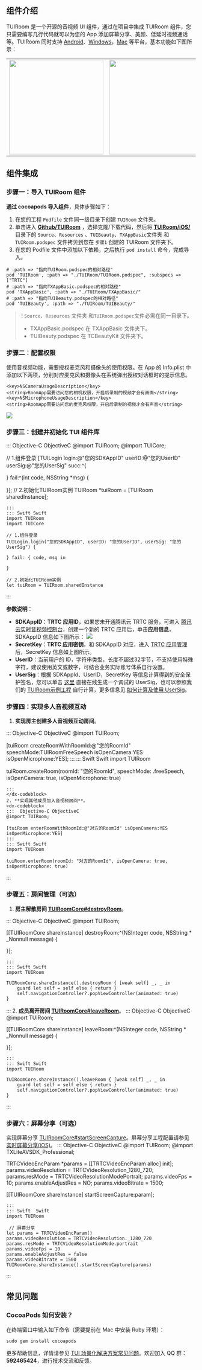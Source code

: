 ## 组件介绍
TUIRoom 是一个开源的音视频 UI 组件，通过在项目中集成 TUIRoom 组件，您只需要编写几行代码就可以为您的 App 添加屏幕分享、美颜、低延时视频通话等。TUIRoom 同时支持 [Android](https://cloud.tencent.com/document/product/647/45667)、[Windows](https://cloud.tencent.com/document/product/647/63494)，[Mac](https://cloud.tencent.com/document/product/647/63494) 等平台，基本功能如下图所示：

<table class="tablestyle">
<tbody><tr>
<td><img src="https://qcloudimg.tencent-cloud.cn/raw/6edda9960c4f116bc0a513b8254e47ba.jpg" width="250"></td>
<td><img src="https://qcloudimg.tencent-cloud.cn/raw/3d4e0b6e557177d76724abf7fdcf7748.jpg" width="250"></td>
<td><img src="https://qcloudimg.tencent-cloud.cn/raw/2e9f739a3a1a1511da693bd453f25061.jpg" width="250"></td>
</tr>
</tbody></table>

## 组件集成

### 步骤一：导入 TUIRoom 组件

**通过 cocoapods 导入组件**，具体步骤如下：
1. 在您的工程 `Podfile` 文件同一级目录下创建 `TUIRoom` 文件夹。
2. 单击进入 [**Github/TUIRoom**](https://github.com/tencentyun/TUIRoom) ，选择克隆/下载代码，然后将 [**TUIRoom/iOS/**](https://github.com/tencentyun/TUIRoom/tree/main/iOS) 目录下的 `Source`、`Resources` 、`TUIBeauty`、`TXAppBasic`文件夹 和 `TUIRoom.podspec` 文件拷贝到您在 `步骤1` 创建的 TUIRoom 文件夹下。
3. 在您的 Podfile 文件中添加以下依赖，之后执行 `pod install` 命令，完成导入。
```
# :path => "指向TUIRoom.podspec的相对路径"
pod 'TUIRoom', :path => "./TUIRoom/TUIRoom.podspec", :subspecs => ["TRTC"]
# :path => "指向TXAppBasic.podspec的相对路径"
pod 'TXAppBasic', :path => "./TUIRoom/TXAppBasic/"
# :path => "指向TUIBeauty.podspec的相对路径"
pod 'TUIBeauty', :path => "./TUIRoom/TUIBeauty/"
```

>!  `Source`、`Resources` 文件夹 和`TUIRoom.podspec`文件必需在同一目录下。
>-  TXAppBasic.podspec 在 TXAppBasic 文件夹下。
>-  TUIBeauty.podspec 在 TCBeautyKit 文件夹下。

### 步骤二：配置权限

使用音视频功能，需要授权麦克风和摄像头的使用权限。在 App 的 Info.plist 中添加以下两项，分别对应麦克风和摄像头在系统弹出授权对话框时的提示信息。

```
<key>NSCameraUsageDescription</key>
<string>RoomApp需要访问您的相机权限，开启后录制的视频才会有画面</string>
<key>NSMicrophoneUsageDescription</key>
<string>RoomApp需要访问您的麦克风权限，开启后录制的视频才会有声音</string>
```
![](https://main.qcloudimg.com/raw/54cc6989a8225700ff57494cba819c7b.jpg)

### 步骤三：创建并初始化 TUI 组件库

<dx-codeblock>
:::  Objective-C ObjectiveC
@import TUIRoom;
@import TUICore;

// 1.组件登录
[TUILogin login:@"您的SDKAppID" userID:@"您的UserID" userSig:@"您的UserSig" succ:^{
        
} fail:^(int code, NSString *msg) {
        
}];
// 2.初始化TUIRoom实例
TUIRoom *tuiRoom = [TUIRoom sharedInstance];
```
:::
::: Swift Swift
import TUIRoom
import TUICore

// 1.组件登录
TUILogin.login("您的SDKAppID", userID: "您的UserID", userSig: "您的UserSig") {
        
} fail: { code, msg in
        
}

// 2.初始化TUIRoom实例
let tuiRoom = TUIRoom.sharedInstance
```
:::
</dx-codeblock>

**参数说明**：
- **SDKAppID**：**TRTC 应用ID**，如果您未开通腾讯云 TRTC 服务，可进入 [腾讯云实时音视频控制台](https://console.cloud.tencent.com/trtc/app)，创建一个新的 TRTC 应用后，单击**应用信息**，SDKAppID 信息如下图所示：
![](https://qcloudimg.tencent-cloud.cn/raw/3d6ebfa2a1e4ae5d3af3ecd564fb1463.png)
- **SecretKey**：**TRTC 应用密钥**，和 SDKAppID 对应，进入 [TRTC 应用管理](https://console.cloud.tencent.com/trtc/app) 后，SecretKey 信息如上图所示。
- **UserID**：当前用户的 ID，字符串类型，长度不超过32字节，不支持使用特殊字符，建议使用英文或数字，可结合业务实际账号体系自行设置。
- **UserSig**：根据 SDKAppId、UserID，SecretKey 等信息计算得到的安全保护签名，您可以单击 [这里](https://console.cloud.tencent.com/trtc/usersigtool) 直接在线生成一个调试的 UserSig，也可以参照我们的 [TUIRoom示例工程](https://github.com/tencentyun/TUIRoom/blob/main/iOS/Example/Debug/GenerateTestUserSig.swift#L42) 自行计算，更多信息见 [如何计算及使用 UserSig](https://cloud.tencent.com/document/product/647/17275)。


### 步骤四：实现多人音视频互动
1. **实现房主创建多人音视频互动房间**。
<dx-codeblock>
:::  Objective-C ObjectiveC
@import TUIRoom;

[tuiRoom createRoomWithRoomId:@"您的RoomId" speechMode:TUIRoomFreeSpeech isOpenCamera:YES isOpenMicrophone:YES];
:::
::: Swift Swift
import TUIRoom

tuiRoom.createRoom(roomId: "您的RoomId", speechMode: .freeSpeech, isOpenCamera: true, isOpenMicrophone: true)
```
:::
</dx-codeblock>
2. **实现其他成员加入音视频房间**。
<dx-codeblock>
:::  Objective-C ObjectiveC
@import TUIRoom;

[tuiRoom enterRoomWithRoomId:@"对方的RoomId" isOpenCamera:YES isOpenMicrophone:YES]
:::
::: Swift Swift
import TUIRoom

tuiRoom.enterRoom(roomId: "对方的RoomId", isOpenCamera: true, isOpenMicrophone: true)
```
:::
</dx-codeblock>

### 步骤五：房间管理（可选）
1. **房主解散房间 [TUIRoomCore#destroyRoom](https://cloud.tencent.com/document/product/647/45680#destroyroom)**。
<dx-codeblock>
:::  Objective-C ObjectiveC
@import TUIRoom;

[[TUIRoomCore shareInstance] destroyRoom:^(NSInteger code, NSString * _Nonnull message) {
            
}];
```
:::
::: Swift Swift
import TUIRoom

TUIRoomCore.shareInstance().destroyRoom { [weak self] _, _ in
    guard let self = self else { return }
    self.navigationController?.popViewController(animated: true)
}
```
:::
</dx-codeblock>
2. **成员离开房间 [TUIRoomCore#leaveRoom](https://cloud.tencent.com/document/product/647/45680#leaveroom)**。
<dx-codeblock>
:::  Objective-C ObjectiveC
@import TUIRoom;

[[TUIRoomCore shareInstance] leaveRoom:^(NSInteger code, NSString * _Nonnull message) {
            
}];
```
:::
::: Swift Swift
import TUIRoom

TUIRoomCore.shareInstance().leaveRoom { [weak self] _, _ in
    guard let self = self else { return }
    self.navigationController?.popViewController(animated: true)
}
```
:::
</dx-codeblock>

### 步骤六：屏幕分享（可选）
实现屏幕分享  [TUIRoomCore#startScreenCapture](https://cloud.tencent.com/document/product/647/45680#startscreencapture)。屏幕分享工程配置请参见 [实时屏幕分享(iOS)](https://cloud.tencent.com/document/product/647/45750)。
<dx-codeblock>
:::  Objective-C ObjectiveC
@import TUIRoom;
@import TXLiteAVSDK_Professional;

TRTCVideoEncParam *params = [[TRTCVideoEncParam alloc] init];
params.videoResolution = TRTCVideoResolution_1280_720;
params.resMode = TRTCVideoResolutionModePortrait;
params.videoFps = 10;
params.enableAdjustRes = NO;
params.videoBitrate = 1500;

[[TUIRoomCore shareInstance] startScreenCapture:param];
```
:::
::: Swift  Swift
import TUIRoom

 // 屏幕分享
let params = TRTCVideoEncParam()
params.videoResolution = TRTCVideoResolution._1280_720
params.resMode = TRTCVideoResolutionMode.portrait
params.videoFps = 10
params.enableAdjustRes = false
params.videoBitrate = 1500
TUIRoomCore.shareInstance().startScreenCapture(params)

```
:::
</dx-codeblock>


## 常见问题

### CocoaPods 如何安装？

在终端窗口中输入如下命令（需要提前在 Mac 中安装 Ruby 环境）：
```
sudo gem install cocoapods
```

更多帮助信息，详情请参见 [TUI 场景化解决方案常见问题](https://cloud.tencent.com/developer/article/1952880)。欢迎加入 QQ 群：**592465424**，进行技术交流和反馈。
